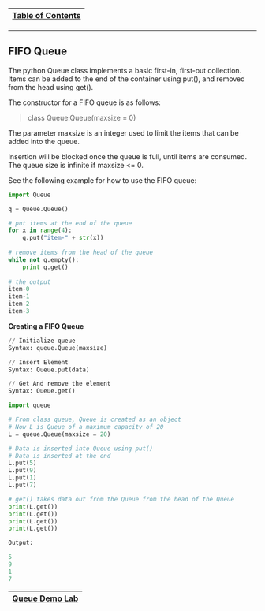 |[Table of Contents](/00-Table-of-Contents.md)|
|---|

---

## FIFO Queue
The python Queue class implements a basic first-in, first-out collection. 
Items can be added to the end of the container using put(), and removed from the head using get().

The constructor for a FIFO queue is as follows:

> class Queue.Queue(maxsize = 0)

The parameter maxsize is an integer used to limit the items that can be added into the queue.

Insertion will be blocked once the queue is full, until items are consumed.  The queue size is infinite if maxsize <= 0.

See the following example for how to use the FIFO queue:

```python
import Queue

q = Queue.Queue()

# put items at the end of the queue
for x in range(4):
    q.put("item-" + str(x))
    
# remove items from the head of the queue
while not q.empty():
    print q.get()
    
# the output
item-0
item-1
item-2
item-3

```

**Creating a FIFO Queue**

```python
// Initialize queue
Syntax: queue.Queue(maxsize)

// Insert Element
Syntax: Queue.put(data)

// Get And remove the element
Syntax: Queue.get()

import queue

# From class queue, Queue is created as an object
# Now L is Queue of a maximum capacity of 20
L = queue.Queue(maxsize = 20)

# Data is inserted into Queue using put()
# Data is inserted at the end
L.put(5)
L.put(9)
L.put(1)
L.put(7)

# get() takes data out from the Queue from the head of the Queue
print(L.get())
print(L.get())
print(L.get())
print(L.get())

Output:

5
9
1
7
```

|[Queue Demo Lab](/18_Queue_demo_lab.md)|
|---|
